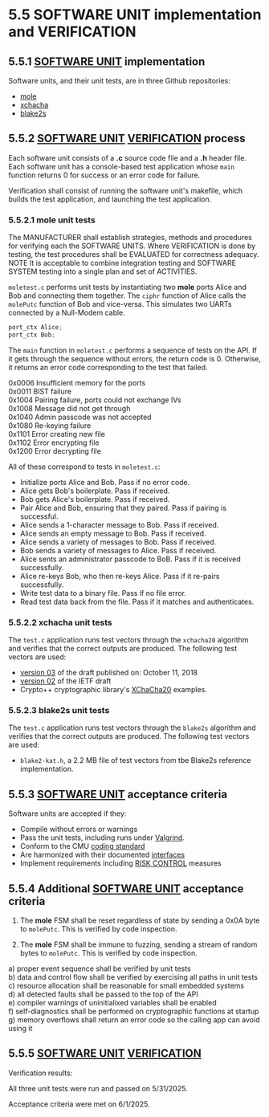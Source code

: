 # 5.5 SOFTWARE UNIT implementation and VERIFICATION

## 5.5.1 [SOFTWARE UNIT](./glossary.md#SOFTWARE_UNIT) implementation

Software units, and their unit tests, are in three Github repositories:

- [mole](https://github.com/bradleyeckert/mole)
- [xchacha](https://github.com/bradleyeckert/xchacha)
- [blake2s](https://github.com/bradleyeckert/blake2s)

## 5.5.2 [SOFTWARE UNIT](./glossary.md#SOFTWARE_UNIT) [VERIFICATION](./glossary.md#VERIFICATION) process
Each software unit consists of a **.c** source code file and a **.h** header file.
Each software unit has a console-based test application whose `main` function returns 0 for success
or an error code for failure.

Verification shall consist of running the software unit's makefile, which builds the test application,
and launching the test application.

### 5.5.2.1 mole unit tests

The MANUFACTURER shall establish strategies, methods and procedures for verifying each the
SOFTWARE UNITS. Where VERIFICATION is done by testing, the test procedures shall be
EVALUATED for correctness adequacy.
NOTE It is acceptable to combine integration testing and SOFTWARE SYSTEM testing into a single plan and set of
ACTIVITIES.

`moletest.c` performs unit tests by instantiating two **mole** ports Alice and Bob and connecting them together.
The `ciphr` function of Alice calls the `molePutc` function of Bob and vice-versa.
This simulates two UARTs connected by a Null-Modem cable.
```C
port_ctx Alice;
port_ctx Bob;
```
The `main` function in `moletest.c` performs a sequence of tests on the API.
If it gets through the sequence without errors,
the return code is 0. Otherwise, it returns an error code corresponding to the test that failed.

0x0006 Insufficient memory for the ports  
0x0011 BIST failure  
0x1004 Pairing failure, ports could not exchange IVs  
0x1008 Message did not get through  
0x1040 Admin passcode was not accepted  
0x1080 Re-keying failure  
0x1101 Error creating new file  
0x1102 Error encrypting file  
0x1200 Error decrypting file

All of these correspond to tests in `moletest.c`:

- Initialize ports Alice and Bob. Pass if no error code.
- Alice gets Bob's boilerplate. Pass if received.
- Bob gets Alice's boilerplate. Pass if received.
- Pair Alice and Bob, ensuring that they paired. Pass if pairing is successful.
- Alice sends a 1-character message to Bob. Pass if received.
- Alice sends an empty message to Bob. Pass if received.
- Alice sends a variety of messages to Bob. Pass if received.
- Bob sends a variety of messages to Alice. Pass if received.
- Alice sents an administrator passcode to BoB. Pass if it is received successfully.
- Alice re-keys Bob, who then re-keys Alice. Pass if it re-pairs successfully.
- Write test data to a binary file. Pass if no file error.
- Read test data back from the file. Pass if it matches and authenticates.

### 5.5.2.2 xchacha unit tests
The `test.c` application runs test vectors through the `xchacha20` algorithm and verifies
that the correct outputs are produced. The following test vectors are used:

- [version 03](https://tools.ietf.org/html/draft-arciszewski-xchacha-03) of the draft published on: October 11, 2018
- [version 02](https://tools.ietf.org/html/draft-arciszewski-xchacha-02) of the IETF draft
- Crypto++ cryptographic library's [XChaCha20](https://www.cryptopp.com/wiki/XChaCha20) examples.

### 5.5.2.3 blake2s unit tests
The `test.c` application runs test vectors through the `blake2s` algorithm and verifies
that the correct outputs are produced. The following test vectors are used:

- `blake2-kat.h`, a 2.2 MB file of test vectors from tbe Blake2s reference implementation.

## 5.5.3 [SOFTWARE UNIT](./glossary.md#SOFTWARE_UNIT) acceptance criteria
Software units are accepted if they:

- Compile without errors or warnings
- Pass the unit tests, including runs under [Valgrind](https://valgrind.org/).
- Conform to the CMU [coding standard](https://users.ece.cmu.edu/~eno/coding/CCodingStandard.html)
- Are harmonized with their documented [interfaces](./5.4_Detailed_design.md)
- Implement requirements including [RISK CONTROL](./glossary.md#RISK_CONTROL) measures

## 5.5.4 Additional [SOFTWARE UNIT](./glossary.md#SOFTWARE_UNIT) acceptance criteria
1. The **mole** FSM shall be reset regardless of state by sending a 0x0A byte to `molePutc`.
This is verified by code inspection.

2. The **mole** FSM shall be immune to fuzzing, sending a stream of random bytes to `molePutc`.
This is verified by code inspection.

a) proper event sequence shall be verified by unit tests  
b) data and control flow shall be verified by exercising all paths in unit tests  
c) resource allocation shall be reasonable for small embedded systems  
d) all detected faults shall be passed to the top of the API  
e) compiler warnings of uninitialixed variables shall be enabled  
f) self-diagnostics shall be performed on cryptographic functions at startup  
g) memory overflows shall return an error code so the calling app can avoid using it

## 5.5.5 [SOFTWARE UNIT](./glossary.md#SOFTWARE_UNIT) [VERIFICATION](./glossary.md#VERIFICATION)

Verification results:

All three unit tests were run and passed on 5/31/2025.

Acceptance criteria were met on 6/1/2025.
